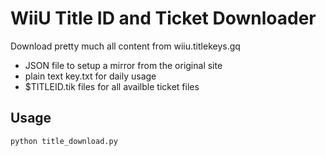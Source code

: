 # WiiU Title ID and Ticket Downloader
Download pretty much all content from wiiu.titlekeys.gq
* JSON file to setup a mirror from the original site
* plain text key.txt for daily usage
* $TITLEID.tik files for all availble ticket files

## Usage
```bash
python title_download.py
```
